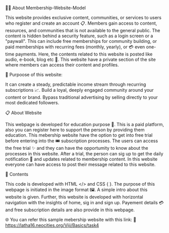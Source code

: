 🙋‍♂️ About Membership-Website-Model

This website provides exclusive content, communities, or services to users who register and create an account 📋.
Members gain access to content, resources, and communities that is not available to the general public. 
The content is hidden behind a security feature, such as a login screen or a "paywall".
This can include free memberships for community building, or paid memberships with recurring fees (monthly, yearly), or 💳 even one-time payments. 
Here, the contents related to this website is posted like audio, e-book, blog etc 📘. 
This website have a private section of the site where members can access their content and profiles. 

🎯 Purpoose of this website:

 It can create a steady, predictable income stream through recurring subscriptions 📈. 
 Build a loyal, deeply engaged community around your content or brand. 
 Bypass traditional advertising by selling directly to your most dedicated followers. 

📋 About Website

This webpage is developed for education purpose 📕.
This is a paid platform, also you can register here to support the person by providing them education.
This mebership website have the option to get into free trial before entering into the 🎟️ subscription processes.
The users can access the free trial ✨ and they can have the opportumity to know about the processes in this website.
After a trial, the person can sig up to get the daily notification 📢 and updates related to membership content.
In this website everyone can have access to post their message related to this website.

📁 Contents

This code is developed with HTML </> and CSS { }. 
The purpose of this webpage is initiated in the image format 🖼️.
A simple intro about this website is given.
Further, this website is developed with horizontal navigation with the insights of home, sig in and sign up.
Payement details 💳 and free subscription details are also provide in this webpage.

🌐 You can refer this sample mebership website with this link: 🔗 https://latha16.neocities.org/Viji/Basics/task4
